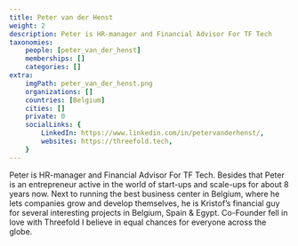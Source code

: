 ```yaml
---
title: Peter van der Henst
weight: 2
description: Peter is HR-manager and Financial Advisor For TF Tech
taxonomies:
    people: [peter_van_der_henst]
    memberships: []
    categories: []
extra:
    imgPath: peter_van_der_henst.png
    organizations: []
    countries: [Belgium]
    cities: []
    private: 0
    socialLinks: {
        LinkedIn: https://www.linkedin.com/in/petervanderhenst/,
        websites: https://threefold.tech,
    }
---
```


Peter is HR-manager and Financial Advisor For TF Tech. Besides that Peter is an entrepreneur active in the world of start-ups and scale-ups for about 8 years now. Next to running the best business center in Belgium, where he lets companies grow and develop themselves, he is Kristof’s financial guy for several interesting projects in Belgium, Spain & Egypt. Co-Founder fell in love with Threefold I believe in equal chances for everyone across the globe.
